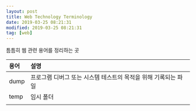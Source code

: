 ```yaml
---
layout: post
title: Web Technology Terminology
date: 2019-03-25 08:21:31
modified: 2019-03-25 08:21:31
tag: [web]
---
```


틈틈히 웹 관련 용어를 정리하는 곳

| 용어 | 설명 |
|:-----|:-----|
| dump | 프로그램 디버그 또는 시스템 테스트의 목적을 위해 기록되는 파일 |
| temp | 임시 폴더 |
|  |  |
